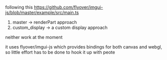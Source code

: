 following this
https://github.com/flyover/imgui-js/blob/master/example/src/main.ts

1. master -> renderPart approach
2. custom_display -> a custom display approach

neither work at the moment

it uses flyover/imgui-js which provides bindings for both canvas and webgl, so little effort has to be done to hook it up with peote
